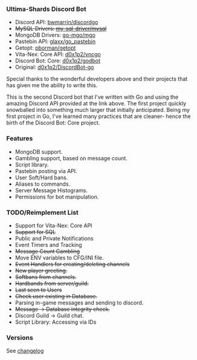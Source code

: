 ### Ultima-Shards Discord Bot
+ Discord API: [bwmarrin/discordgo](https://github.com/bwmarrin/discordgo)
+ ~~MySQL Drivers: [my-sql-driver/mysql](https://github.com/go-sql-driver/mysql)~~
+ MongoDB Drivers: [go-mgo/mgo](https://github.com/go-mgo/mgo)
+ Pastebin API: [glaxx/go_pastebin](https://github.com/glaxx/go_pastebin)
+ Getopt: [pborman/getopt](https://github.com/pborman/getopt)
+ Vita-Nex: Core API: [d0x1p2/vncgo](https://github.com/d0x1p2/vncgo)
+ Discord Bot: Core: [d0x1p2/godbot](https://github.com/d0x1p2/godbot)
+ Original: [d0x1p2/DiscordBot-go](https://github.com/d0x1p2/DiscordBot-go)

Special thanks to the wonderful developers above and their projects that has given me the ability to write this.

This is the second Discord bot that I've written with Go and using the amazing Discord API provided at the link above. The first project quickly snowballed into something much larger that initially anticipated. Being my first project in Go, I've learned many practices that are cleaner- hence the birth of the Discord Bot: Core project.

### Features
+ MongoDB support.
+ Gambling support, based on message count.
+ Script library.
+ Pastebin posting via API.
+ User Soft/Hard bans.
+ Aliases to commands.
+ Server Message Histograms.
+ Permissions for bot manipulation.

### TODO/Reimplement List
+ Support for Vita-Nex: Core API
+ ~~Support for SQL~~
+ Public and Private Notifications
+ Event Timers and Tracking
+ ~~Message Count Gambling~~
+ Move ENV variables to CFG/INI file.
+ ~~Event Handlers for creating/deleting channels~~
+ ~~New player greeting.~~
+ ~~Softbans from channels.~~
+ ~~Hardbands from server/guild.~~
+ ~~Last seen to Users~~
+ ~~Check user existing in Database.~~
+ Parsing in-game messages and sending to discord.
+ ~~Message -> Database integrity check.~~
+ Discord Guild -> Guild chat.
+ Script Library: Accessing via IDs

### Versions
See [changelog](https://github.com/d0x1p2/usmbot/blob/master/changelog)